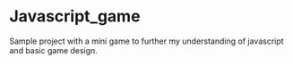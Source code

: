 # Javascript_game

Sample project with a mini game to further my understanding of javascript and basic game design.
